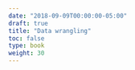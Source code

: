 ```yaml
---
date: "2018-09-09T00:00:00-05:00"
draft: true
title: "Data wrangling"
toc: false
type: book
weight: 30
---
```

